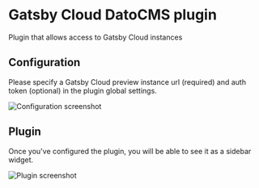 # Gatsby Cloud DatoCMS plugin

Plugin that allows access to Gatsby Cloud instances

## Configuration

Please specify a Gatsby Cloud preview instance url (required) and auth token (optional) in the plugin global settings.

![Configuration screenshot](https://user-images.githubusercontent.com/18426780/61498853-37e35a00-a982-11e9-889a-a24e484c4202.png)

## Plugin 

Once you've configured the plugin, you will be able to see it as a sidebar widget. 

![Plugin screenshot](https://user-images.githubusercontent.com/18426780/61498855-37e35a00-a982-11e9-8201-ab96be74f1f1.png)

